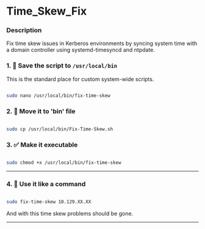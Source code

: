 # Time_Skew_Fix
### Description
Fix time skew issues in Kerberos environments by syncing system time with a domain controller using systemd-timesyncd and ntpdate.

### 1. 📝 Save the script to `/usr/local/bin`

This is the standard place for custom system-wide scripts.

```bash

sudo nano /usr/local/bin/fix-time-skew

```

### 2. 📁 Move it to 'bin' file

````bash

sudo cp /usr/local/bin/Fix-Time-Skew.sh

````
### 3. ✅ Make it executable

```bash

sudo chmod +x /usr/local/bin/fix-time-skew

```

---

### 4. 🚀 Use it like a command

```bash

sudo fix-time-skew 10.129.XX.XX

```

And with this time skew problems should be gone.

---
